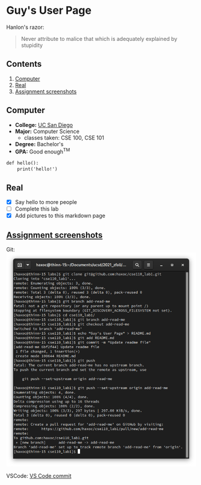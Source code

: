 # Guy's User Page

Hanlon's razor:
> Never attribute to malice that which is adequately explained by stupidity

## Contents
1. [Computer](#Computer)
2. [Real](#Real)
3. [Assignment screenshots](#assignment-screenshots)


## Computer
- **College:** [UC San Diego](https://ucsd.edu)
- **Major:** Computer Science
  - classes taken: CSE 100, CSE 101
- **Degree:** Bachelor's
- **GPA:** Good enough<sup>TM</sup>

```
def hello():
    print('hello!')
```

## Real
- [x] Say hello to more people 
- [ ] Complete this lab
- [x] Add pictures to this markdown page

## [Assignment screenshots](assignment-screenshots)

Git: ![git commands](screenshots/git_commands.png)

VSCode: [VS Code commit](screenshots/vscode.png)